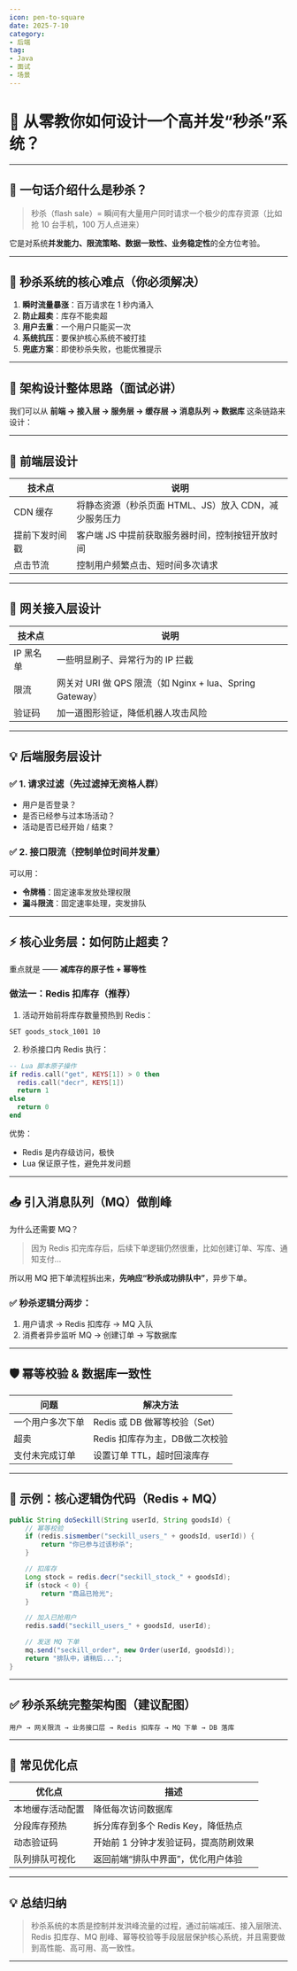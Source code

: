 ```yaml
---
icon: pen-to-square
date: 2025-7-10
category:
- 后端
tag:
- Java
- 面试
- 场景
---
```




# 🚀 从零教你如何设计一个高并发“秒杀”系统？

---

## 🧯 一句话介绍什么是秒杀？

> 秒杀（flash sale）= 瞬间有大量用户同时请求一个极少的库存资源（比如抢 10 台手机，100 万人点进来）

它是对系统**并发能力、限流策略、数据一致性、业务稳定性**的全方位考验。

---

## 🎯 秒杀系统的核心难点（你必须解决）

1. **瞬时流量暴涨**：百万请求在 1 秒内涌入
2. **防止超卖**：库存不能卖超
3. **用户去重**：一个用户只能买一次
4. **系统抗压**：要保护核心系统不被打挂
5. **兜底方案**：即使秒杀失败，也能优雅提示

---

## 🧠 架构设计整体思路（面试必讲）

我们可以从 **前端 → 接入层 → 服务层 → 缓存层 → 消息队列 → 数据库** 这条链路来设计：

---

## 🧩 前端层设计

| 技术点     | 说明                               |
| ------- | -------------------------------- |
| CDN 缓存  | 将静态资源（秒杀页面 HTML、JS）放入 CDN，减少服务压力 |
| 提前下发时间戳 | 客户端 JS 中提前获取服务器时间，控制按钮开放时间       |
| 点击节流    | 控制用户频繁点击、短时间多次请求                 |

---

## 🧰 网关接入层设计

| 技术点    | 说明                                             |
| ------ | ---------------------------------------------- |
| IP 黑名单 | 一些明显刷子、异常行为的 IP 拦截                             |
| 限流     | 网关对 URI 做 QPS 限流（如 Nginx + lua、Spring Gateway） |
| 验证码    | 加一道图形验证，降低机器人攻击风险                              |

---

## 💡 后端服务层设计

### ✅ 1. 请求过滤（先过滤掉无资格人群）

* 用户是否登录？
* 是否已经参与过本场活动？
* 活动是否已经开始 / 结束？

### ✅ 2. 接口限流（控制单位时间并发量）

可以用：

* **令牌桶**：固定速率发放处理权限
* **漏斗限流**：固定速率处理，突发排队

---

## ⚡ 核心业务层：如何防止超卖？

重点就是 —— **减库存的原子性 + 幂等性**

### 做法一：Redis 扣库存（推荐）

1. 活动开始前将库存数量预热到 Redis：

```redis
SET goods_stock_1001 10
```

2. 秒杀接口内 Redis 执行：

```lua
-- Lua 脚本原子操作
if redis.call("get", KEYS[1]) > 0 then
  redis.call("decr", KEYS[1])
  return 1
else
  return 0
end
```

优势：

* Redis 是内存级访问，极快
* Lua 保证原子性，避免并发问题

---

## 📥 引入消息队列（MQ）做削峰

为什么还需要 MQ？

> 因为 Redis 扣完库存后，后续下单逻辑仍然很重，比如创建订单、写库、通知支付…

所以用 MQ 把下单流程拆出来，**先响应“秒杀成功排队中”**，异步下单。

### ✅ 秒杀逻辑分两步：

1. 用户请求 → Redis 扣库存 → MQ 入队
2. 消费者异步监听 MQ → 创建订单 → 写数据库

---

## 🛡️ 幂等校验 & 数据库一致性

| 问题       | 解决方法                  |
| -------- | --------------------- |
| 一个用户多次下单 | Redis 或 DB 做幂等校验（Set） |
| 超卖       | Redis 扣库存为主，DB做二次校验   |
| 支付未完成订单  | 设置订单 TTL，超时回滚库存       |

---

## 🧾 示例：核心逻辑伪代码（Redis + MQ）

```java
public String doSeckill(String userId, String goodsId) {
    // 幂等校验
    if (redis.sismember("seckill_users_" + goodsId, userId)) {
        return "你已参与过该秒杀";
    }

    // 扣库存
    Long stock = redis.decr("seckill_stock_" + goodsId);
    if (stock < 0) {
        return "商品已抢光";
    }

    // 加入已抢用户
    redis.sadd("seckill_users_" + goodsId, userId);

    // 发送 MQ 下单
    mq.send("seckill_order", new Order(userId, goodsId));
    return "排队中，请稍后...";
}
```

---

## ✅ 秒杀系统完整架构图（建议配图）

```
用户 → 网关限流 → 业务接口层 → Redis 扣库存 → MQ 下单 → DB 落库
```

---

## 🧠 常见优化点

| 优化点      | 描述                     |
| -------- | ---------------------- |
| 本地缓存活动配置 | 降低每次访问数据库              |
| 分段库存预热   | 拆分库存到多个 Redis Key，降低热点 |
| 动态验证码    | 开始前 1 分钟才发验证码，提高防刷效果   |
| 队列排队可视化  | 返回前端“排队中界面”，优化用户体验     |

---

## 💡 总结归纳

> 秒杀系统的本质是控制并发洪峰流量的过程，通过前端减压、接入层限流、Redis 扣库存、MQ 削峰、幂等校验等手段层层保护核心系统，并且需要做到高性能、高可用、高一致性。

---
